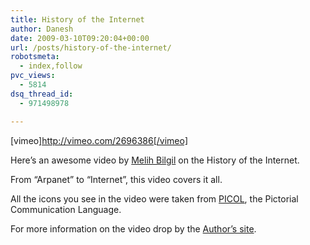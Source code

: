 ```yaml
---
title: History of the Internet
author: Danesh
date: 2009-03-10T09:20:04+00:00
url: /posts/history-of-the-internet/
robotsmeta:
  - index,follow
pvc_views:
  - 5814
dsq_thread_id:
  - 971498978

---
```

[vimeo]http://vimeo.com/2696386[/vimeo]

Here&#8217;s an awesome video by [Melih Bilgil][1] on the History of the Internet.

From &#8220;Arpanet&#8221; to &#8220;Internet&#8221;, this video covers it all.

All the icons you see in the video were taken from [PICOL][2], the Pictorial Communication Language.

For more information on the video drop by the [Author&#8217;s site][3].

 [1]: http://www.lonja.de/
 [2]: http://www.picol.org/
 [3]: http://www.lonja.de/motion/mo_history_internet.html